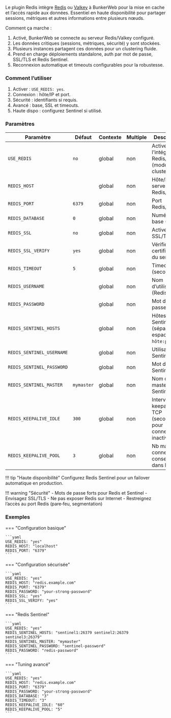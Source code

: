 Le plugin Redis intègre [Redis](https://redis.io/) ou [Valkey](https://valkey.io/) à BunkerWeb pour la mise en cache et l’accès rapide aux données. Essentiel en haute disponibilité pour partager sessions, métriques et autres informations entre plusieurs nœuds.

Comment ça marche :

1. Activé, BunkerWeb se connecte au serveur Redis/Valkey configuré.
2. Les données critiques (sessions, métriques, sécurité) y sont stockées.
3. Plusieurs instances partagent ces données pour un clustering fluide.
4. Prend en charge déploiements standalone, auth par mot de passe, SSL/TLS et Redis Sentinel.
5. Reconnexion automatique et timeouts configurables pour la robustesse.

### Comment l’utiliser

1. Activer : `USE_REDIS: yes`.
2. Connexion : hôte/IP et port.
3. Sécurité : identifiants si requis.
4. Avancé : base, SSL et timeouts.
5. Haute dispo : configurez Sentinel si utilisé.

### Paramètres

| Paramètre                 | Défaut     | Contexte | Multiple | Description                                                    |
| ------------------------- | ---------- | -------- | -------- | -------------------------------------------------------------- |
| `USE_REDIS`               | `no`       | global   | non      | Activer l’intégration Redis/Valkey (mode cluster).             |
| `REDIS_HOST`              |            | global   | non      | Hôte/IP du serveur Redis/Valkey.                               |
| `REDIS_PORT`              | `6379`     | global   | non      | Port Redis/Valkey.                                             |
| `REDIS_DATABASE`          | `0`        | global   | non      | Numéro de base (0–15).                                         |
| `REDIS_SSL`               | `no`       | global   | non      | Activer SSL/TLS.                                               |
| `REDIS_SSL_VERIFY`        | `yes`      | global   | non      | Vérifier le certificat SSL du serveur.                         |
| `REDIS_TIMEOUT`           | `5`        | global   | non      | Timeout (secondes).                                            |
| `REDIS_USERNAME`          |            | global   | non      | Nom d’utilisateur (Redis ≥ 6.0).                               |
| `REDIS_PASSWORD`          |            | global   | non      | Mot de passe.                                                  |
| `REDIS_SENTINEL_HOSTS`    |            | global   | non      | Hôtes Sentinel (séparés par espaces, `hôte:port`).             |
| `REDIS_SENTINEL_USERNAME` |            | global   | non      | Utilisateur Sentinel.                                          |
| `REDIS_SENTINEL_PASSWORD` |            | global   | non      | Mot de passe Sentinel.                                         |
| `REDIS_SENTINEL_MASTER`   | `mymaster` | global   | non      | Nom du master Sentinel.                                        |
| `REDIS_KEEPALIVE_IDLE`    | `300`      | global   | non      | Intervalle keepalive TCP (secondes) pour connexions inactives. |
| `REDIS_KEEPALIVE_POOL`    | `3`        | global   | non      | Nb max de connexions conservées dans le pool.                  |

!!! tip "Haute disponibilité"
Configurez Redis Sentinel pour un failover automatique en production.

!!! warning "Sécurité" - Mots de passe forts pour Redis et Sentinel - Envisagez SSL/TLS - Ne pas exposer Redis sur Internet - Restreignez l’accès au port Redis (pare‑feu, segmentation)

### Exemples

=== "Configuration basique"

    ```yaml
    USE_REDIS: "yes"
    REDIS_HOST: "localhost"
    REDIS_PORT: "6379"
    ```

=== "Configuration sécurisée"

    ```yaml
    USE_REDIS: "yes"
    REDIS_HOST: "redis.example.com"
    REDIS_PORT: "6379"
    REDIS_PASSWORD: "your-strong-password"
    REDIS_SSL: "yes"
    REDIS_SSL_VERIFY: "yes"
    ```

=== "Redis Sentinel"

    ```yaml
    USE_REDIS: "yes"
    REDIS_SENTINEL_HOSTS: "sentinel1:26379 sentinel2:26379 sentinel3:26379"
    REDIS_SENTINEL_MASTER: "mymaster"
    REDIS_SENTINEL_PASSWORD: "sentinel-password"
    REDIS_PASSWORD: "redis-password"
    ```

=== "Tuning avancé"

    ```yaml
    USE_REDIS: "yes"
    REDIS_HOST: "redis.example.com"
    REDIS_PORT: "6379"
    REDIS_PASSWORD: "your-strong-password"
    REDIS_DATABASE: "3"
    REDIS_TIMEOUT: "3"
    REDIS_KEEPALIVE_IDLE: "60"
    REDIS_KEEPALIVE_POOL: "5"
    ```
